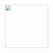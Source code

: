 
<p align="center">
  <img src="https://github.com/liweiyi88/liweiyi88/assets/2096890/94e73406-11e2-403b-99c9-ebf35fe92f51" alt="" style="width: 140px;"/>
</p>
